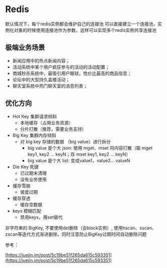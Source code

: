 # Redis

默认情况下，每个redis实例都会维护自己的连接池
可以直接建立一个连接池，实例化对象的时候使用连接池作为参数，这样可以实现多个redis实例共享连接池


## 极端业务场景

- 新闻应用中的热点新闻内容；
- 活动系统中某个用户疯狂参与的活动的活动配置；
- 商城秒杀系统中，最吸引用户眼球，性价比最高的商品信息；
- 论坛中的大型持久盖楼活动；
- 聊天室系统中热门聊天室的消息列表；


## 优化方向

- Hot Key 集群请求倾斜
    - 本地缓存（占用业务资源）
    - 分片打散（推荐，需要业务支持）
- Big Key 集群内存倾斜
    - 对 big key 存储的数据 （big value）进行拆分
        - big value 是个大 json: 使用 mget、mset 将内容打散（取 mget key1, key2 ... keyN；存 mset key1, key2 ... keyN）
        - big value 是个大 list: 变成value1，value2… valueN
- Die Key 死键
    - 已过期未清理
    - 没有业务使用
- 缓存雪崩
    - 坡度过期
- 缓存穿透
    - 缓存空数据
- keys 模糊匹配
    - 禁用keys，用set替代

非字符串的 BigKey, 不要使用del删除（会block实例）, 使用hscan、sscan、zscan等迭代方式渐进删除，同时注意防止BigKey过期时间自动删除问题


参考：

[https://juejin.im/post/5c19be51f265da615c593351](https://juejin.im/post/5c19be51f265da615c593351)
